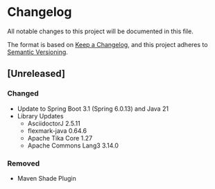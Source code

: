 # Changelog

All notable changes to this project will be documented in this file.

The format is based on [Keep a Changelog](https://keepachangelog.com/en/1.0.0/),
and this project adheres to [Semantic Versioning](https://semver.org/spec/v2.0.0.html).

## [Unreleased]

### Changed

- Update to Spring Boot 3.1 (Spring 6.0.13) and Java 21
- Library Updates
  - AsciidoctorJ 2.5.11
  - flexmark-java 0.64.6
  - Apache Tika Core 1.27
  - Apache Commons Lang3 3.14.0

### Removed

- Maven Shade Plugin
